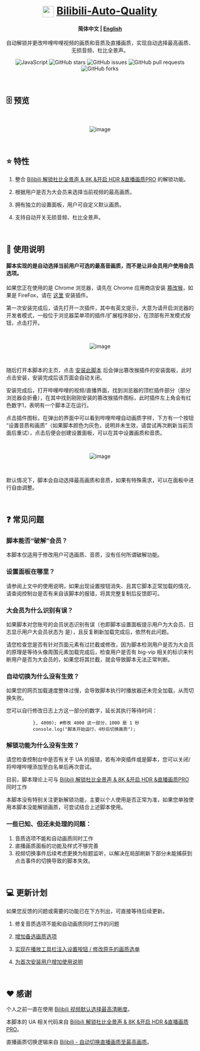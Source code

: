 <div align="center">

# <img src="https://www.bilibili.com/favicon.ico" width="30" height="30" style="vertical-align: text-bottom;"> [Bilibili-Auto-Quality](https://greasyfork.org/zh-CN/scripts/486151-%E5%93%94%E5%93%A9%E5%93%94%E5%93%A9%E8%87%AA%E5%8A%A8%E7%94%BB%E8%B4%A8)

#### **简体中文** | [English](https://github.com/AHCorn/Bilibili-Auto-Quality/blob/main/README_EN.md)

自动解锁并更改哔哩哔哩视频的画质和音质及直播画质，实现自动选择最高画质、无损音频、杜比全景声。

![JavaScript](https://img.shields.io/badge/javascript-%23323330.svg?style=for-the-badge&logo=javascript&logoColor=%23F7DF1E)
![GitHub stars](https://img.shields.io/github/stars/AHCorn/Bilibili-Auto-Quality?style=for-the-badge)
![GitHub issues](https://img.shields.io/github/issues/AHCorn/Bilibili-Auto-Quality?style=for-the-badge)
![GitHub pull requests](https://img.shields.io/github/issues-pr/AHCorn/Bilibili-Auto-Quality?style=for-the-badge)
![GitHub forks](https://img.shields.io/github/forks/AHCorn/Bilibili-Auto-Quality?style=for-the-badge)

</div>

<br>

## 🗄 预览

<br>
  
<div align="center">

![image](https://github.com/user-attachments/assets/54300c77-3c21-47bf-8483-680f4f9462b5)

</div>

<br>

## ⭐ 特性

1. 整合 [Bilibili 解锁杜比全景声 & 8K &开启 HDR &直播画质PRO](https://greasyfork.org/zh-TW/scripts/441403) 的解锁功能。

2. 根据用户是否为大会员来选择当前视频的最高画质。
   
3. 拥有独立的设置面板，用户可自定义默认画质。
   
4. 支持自动开关无损音频、杜比全景声。

<br>

## 📕 使用说明

#### 脚本实现的是自动选择当前用户可选的最高音画质，而不是让非会员用户使用会员选项。

如果您正在使用的是 Chrome 浏览器，请先在 Chrome 应用商店安装 [篡改猴](https://chromewebstore.google.com/detail/%E7%AF%A1%E6%94%B9%E7%8C%B4/dhdgffkkebhmkfjojejmpbldmpobfkfo)，如果是 FireFox，请在 [这里](https://addons.mozilla.org/zh-CN/firefox/addon/tampermonkey/) 安装插件。

第一次安装完成后，请先打开一次插件，其中有英文提示，大意为请开启浏览器的开发者模式，一般位于浏览器菜单项的插件/扩展程序部分，在顶部有开发模式按钮，点击打开。

<br>
<div align="center">

![image](https://github.com/user-attachments/assets/a2d25ad2-47e9-4af1-b762-25b33ae0e9e2)

</div>
<br>

随后打开本脚本的主页，点击 [安装此脚本](https://greasyfork.org/zh-CN/scripts/486151-%E5%93%94%E5%93%A9%E5%93%94%E5%93%A9%E8%87%AA%E5%8A%A8%E7%94%BB%E8%B4%A8) 后会弹出篡改猴插件的安装面板，此时点击安装，安装完成后该页面会自动关闭。

安装完成后，打开哔哩哔哩的视频/直播界面，找到浏览器的顶栏插件部分（部分浏览器会折叠），在其中找到刚刚安装的篡改猴插件图标，此时插件左上角会有红色数字1，表明有一个脚本正在运行。

点击插件图标，在弹出的界面中可以看到哔哩哔哩自动画质字样，下方有一个按钮 “设置音质和画质”（如果脚本颜色为灰色，说明并未生效，请尝试再次刷新当前页面后重试），点击后便会创建设置面板，可以在其中设置画质和音质。

<br>

<div align="center">

![image](https://github.com/user-attachments/assets/c5cecce0-2a9e-4ec5-8909-e6cbf6f50433)


</div>

<br>

默认情况下，脚本会自动选择最高画质和音质，如果有特殊需求，可以在面板中进行自由调整。

<br>

## ❓ 常见问题

### 脚本能否“破解”会员？

本脚本仅适用于修改用户可选画质、音质，没有任何所谓破解功能。


### 设置面板在哪里？

请参阅上文中的使用说明，如果出现设置按钮消失、且其它脚本正常加载的情况，请查阅控制台是否有来自该脚本的报错，将其完整复制后反馈即可。


### 大会员为什么识别有误？

如果脚本对您账号的会员状态识别有误（也即脚本设置面板提示用户为大会员、日志显示用户大会员状态为 是），且反复刷新加载完成后，依然有此问题。

请您检查您是否有针对页面元素有过拦截或修改，因为脚本检测用户是否为大会员的原理是等待头像周围元素加载完成后，检查用户是否有 big-vip 相关的标识来判断用户是否为大会员的，如果您将其拦截，就会导致脚本无法正常判断。


### 自动切换为什么没有生效？

如果您的网页加载速度整体过慢，会导致脚本执行时播放器还未完全加载，从而切换失败。

您可以自行修改日志上方这一部分的数字，延长其执行等待时间：

```
          }, 4000); #修改 4000 这一部分，1000 是 1 秒
          console.log("脚本开始运行，4秒后切换画质");
```


### 解锁功能为什么没有生效？

请您检查控制台中是否有关于 UA 的报错，若有冲突插件或是脚本，您可以关闭/将哔哩哔哩添加至白名单后再次尝试。

目前，脚本理论上可与 [Bilibili 解锁杜比全景声 & 8K &开启 HDR &直播画质PRO](https://greasyfork.org/zh-TW/scripts/441403) 同时工作

本脚本没有特别关注更新解锁功能，主要以个人使用是否正常为准，如果您单独使用本脚本没能解锁画质，可尝试结合上述脚本使用。


### 一些已知、但还未处理的问题：

  1. 音质选项不能和自动画质同时工作
  2. 直播画质面板的功能及样式不够完善
  3. 视频切换事件后续考虑更换为标题监听，以解决在局部刷新下部分未能捕获到点击事件的切换导致的脚本失效。

<br>

## 💻 更新计划

如果您反馈的问题或需要的功能已在下方列出，可直接等待后续更新。

1. 修复音质选项不能和自动画质同时工作的问题

2. [增加备选画质选项](https://greasyfork.org/zh-CN/scripts/486151-%E5%93%94%E5%93%A9%E5%93%94%E5%93%A9%E8%87%AA%E5%8A%A8%E7%94%BB%E8%B4%A8/discussions/272464)

3. [实现在播放工具栏注入设置按钮 / 修改原先的画质选单](https://greasyfork.org/zh-CN/scripts/486151-%E5%93%94%E5%93%A9%E5%93%94%E5%93%A9%E8%87%AA%E5%8A%A8%E7%94%BB%E8%B4%A8/discussions/240713)

4. [为首次安装用户增加使用说明](https://greasyfork.org/zh-CN/scripts/486151-%E5%93%94%E5%93%A9%E5%93%94%E5%93%A9%E8%87%AA%E5%8A%A8%E7%94%BB%E8%B4%A8/discussions/273251)

<br>

## ❤ 感谢

个人之前一直在使用 [Bilibili 视频默认选择最高清晰度](https://greasyfork.org/zh-CN/scripts/374770-bilibili-%E8%A7%86%E9%A2%91%E9%BB%98%E8%AE%A4%E9%80%89%E6%8B%A9%E6%9C%80%E9%AB%98%E6%B8%85%E6%99%B0%E5%BA%A6)。

本脚本的 UA 相关代码来自 [Bilibili 解锁杜比全景声 & 8K &开启 HDR &直播画质PRO](https://greasyfork.org/zh-TW/scripts/441403)。

直播画质切换逻辑来自 [Bilibili - 自动切换直播画质至最高画质](https://greasyfork.org/zh-CN/scripts/467427-bilibili-%E8%87%AA%E5%8A%A8%E5%88%87%E6%8D%A2%E7%9B%B4%E6%92%AD%E7%94%BB%E8%B4%A8%E8%87%B3%E6%9C%80%E9%AB%98%E7%94%BB%E8%B4%A8/code)。
